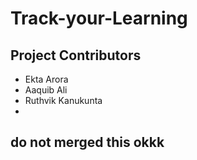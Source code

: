 # Track-your-Learning

## Project Contributors 
-  Ekta Arora 
-  Aaquib Ali 
-  Ruthvik Kanukunta
-  

## do not merged this okkk

